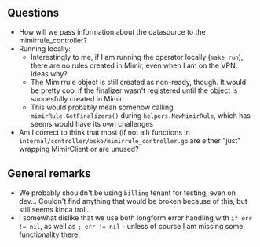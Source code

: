 ## Questions

- How will we pass information about the datasource to the mimirrule_controller?
- Running locally:
  - Interestingly to me, if I am running the operator locally (`make run`), there are
    no rules created in Mimir, even when I am on the VPN. Ideas why?
  - The Mimirrule object is still created as non-ready, though. It would be pretty
    cool if the finalizer wasn't registered until the object is succesfully created
    in Mimir.
  - This would probably mean somehow calling `mimirRule.GetFinalizers()` during
    `helpers.NewMimirRule`, which has seems would have its own challenges
- Am I correct to think that most (if not all) functions in
  `internal/controller/osko/mimirrule_controller.go` are either "just" wrapping MimirClient
  or are unused?

## General remarks

- We probably shouldn't be using `billing` tenant for testing, even on dev...
  Couldn't find anything that would be broken because of this, but still seems kinda
  troll.
- I somewhat dislike that we use both longform error handling with `if err != nil`, as well as
  `; err != nil` - unless of course I am missing some functionality there.
